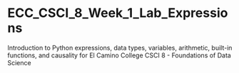 # ECC_CSCI_8_Week_1_Lab_Expressions
Introduction to Python expressions, data types, variables, arithmetic, built-in functions, and causality for El Camino College CSCI 8 - Foundations of Data Science
